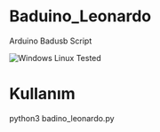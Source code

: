 # Baduino_Leonardo
Arduino Badusb Script

![Windows Linux Tested](http://www.imgim.com/9713inciy4448138.png "Tested")

# Kullanım

python3 badino_leonardo.py
